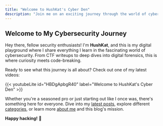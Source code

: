 ```yaml
---
title: "Welcome to HushKat's Cyber Den"
description: "Join me on an exciting journey through the world of cybersecurity, CTF challenges, and ethical hacking."
---
```


## Welcome to My Cybersecurity Journey

Hey there, fellow security enthusiasts! I'm **HushKat**, and this is my digital playground where I share everything I learn in the fascinating world of cybersecurity. From CTF writeups to deep dives into digital forensics, this is where curiosity meets code-breaking.

Ready to see what this journey is all about? Check out one of my latest videos:

{{< youtubeLite id="HBDgApbgR40" label="Welcome to HushKat's Cyber Den" >}}

Whether you're a seasoned pro or just starting out like I once was, there's something here for everyone. Dive into my [latest posts](/posts/), explore different [categories](/categories/), or learn more [about me](/about/) and this blog's mission.

**Happy hacking!** 🔐
